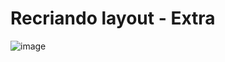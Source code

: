 # Recriando layout - Extra

![image](https://github.com/Souzasud/cardinformativo-pacoteviagens/assets/133075307/7e50e2fa-315a-4824-bf7a-d9f07356cccb)
